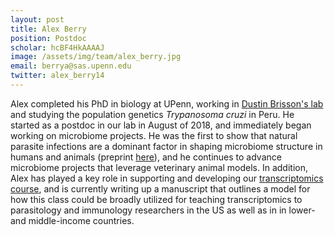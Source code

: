 ```yaml
---
layout: post
title: Alex Berry
position: Postdoc
scholar: hcBF4HkAAAAJ
image: /assets/img/team/alex_berry.jpg
email: berrya@sas.upenn.edu
twitter: alex_berry14
---
```


Alex completed his PhD in biology at UPenn, working in [Dustin Brisson's lab](https://web.sas.upenn.edu/brisson-lab/) and studying the population genetics *Trypanosoma cruzi* in Peru.  He started as a postdoc in our lab in August of 2018, and immediately began working on microbiome projects.  He was the first to show that natural parasite infections are a dominant factor in shaping microbiome structure in humans and animals (preprint [here](https://www.biorxiv.org/content/10.1101/2020.01.13.905604v1)), and he continues to advance microbiome projects that leverage veterinary animal models.  In addition, Alex has played a key role in supporting and developing our [transcriptomics course](http://diytranscriptomics.com/), and is currently writing up a manuscript that outlines a model for how this class could be broadly utilized for teaching transcriptomics to parasitology and immunology researchers in the US as well as in in lower- and middle-income countries. 

